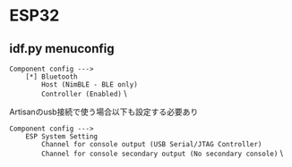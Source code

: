 # ESP32

## idf.py menuconfig

`Component config --->` \
`    [*] Bluetooth` \
`        Host (NimBLE - BLE only)` \
`        Controller (Enabled)` \

Artisanのusb接続で使う場合以下も設定する必要あり

`Component config --->` \
`    ESP System Setting` \
`        Channel for console output (USB Serial/JTAG Controller)` \
`        Channel for console secondary output (No secondary console)` \